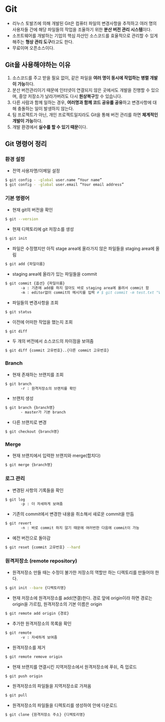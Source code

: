 # Git

- 리누스 토발즈에 의해 개발된 Git은 컴퓨터 파일의 변경사항을 추적하고 여러 명의 사용자들 간에 해당 파일들의 작업을 조율하기 위한 **분산 버전 관리 시스템**이다.
- 소프트웨어를 개발하는 기업의 핵심 자산인 소스코드를 효율적으로 관리할 수 있게 해주는 **형상 관리 도구**라고도 한다.
- 무료이며 오픈소스이다.

## Git을 사용해야하는 이유

1. 소스코드를 주고 받을 필요 없이, 같은 파일을 **여러 명이 동시에 작업하는 병렬 개발이 가능**하다.
2. 분산 버전관리이기 때문에 인터넷이 연결되지 않은 곳에서도 개발을 진행할 수 있으며, 중앙 저장소가 날라가버려도 다시 **원상복구**할 수 있습니다.
3. 다른 사람과 함께 일하는 경우, **여러명과 함께 코드 공유를 공유**하고 변경사항에 대해 충돌하는 일이 발생하지 않는다.
4. 팀 프로젝트가 아닌, 개인 프로젝트일지라도 Git을 통해 버전 관리를 하면 **체계적인 개발이 가능**하다.
5. 개발 환경에서 **실수를 할 수 있기 때문**이다.

## Git 명령어 정리

### 환경 설정

- 전역 사용자명/이메일 설정

```bash
$ git config - -global user.name “Your name”
$ git config - -global user.email “Your email address”
```

### 기본 명령어

- 현재 git의 버전을 확인

```bash
$ git --version
```

- 현재 디렉토리에 git 저장소를 생성

```bash
$ git init
```

- 파일은 수정했지만 아직 stage area에 올라가지 않은 파일들을 staging area에 올림

```bash
$ git add {파일이름}
```

- staging area에 올라가 있는 파일들을 commit

```bash
$ git commit {옵션} {파일이름}
       -a : 기존에 add를 하지 않아도 바로 staging area에 올려서 commit 함
       -m : editor없이 commit의 메시지를 입력 # $ git commit -m test.txt "Version1"
```

- 파일들의 변경사항을 조회

```bash
$ git status
```

- 이전에 어떠한 작업을 했는지 조회

```bash
$ git diff
```

- 두 개의 버전에서 소스코드의 차이점을 보여줌

```bash
$ git diff {commit 고유번호}..{다른 commit 고유번호}
```

### Branch

- 현재 존재하는 브랜치를 조회

```bash
$ git branch
       -r : 원격저장소의 브랜치를 확인
```

- 브랜치 생성

```bash
$ git branch {branch명}
       - master가 기본 branch
```

- 다른 브랜치로 변경

```bash
$ git checkout {branch명}
```

### Merge

- 현재 브랜치에서 입력한 브랜치와 merge(합치다)

```bash
$ git merge {branch명}
```

### 로그 관리

- 변경된 사항의 기록들을 확인

```bash
$ git log
       -p : 더 자세하게 보여줌
```

- 기존의 commit에서 변경한 내용을 취소해서 새로운 commit을 만듬

```bash
$ git revert
       -n : 바로 commit 하지 않기 때문에 여러번한 다음에 commit이 가능
```

- 예전 버전으로 돌아감

```bash
$ git reset {commit 고유번호} --hard
```

### 원격저장소 (remote repository)

- 원격저장소 만들 때는 수정이 불가한 저장소의 역할만 하는 디렉토리를 만들어야 한다.

```bash
$ git init --bare {디렉토리명}
```

- 현재 저장소에 원격저장소를 add(연결)한다. 경로 앞에 origin이라 하면 경로는 origin을 가르킴, 원격저장소의 기본 이름은 origin

```bash
$ git remote add origin {경로}
```

- 추가한 원격저장소의 목록을 확인

```bash
$ git remote
       -v : 자세하게 보여줌
```

- 원격저장소를 제거

```bash
$ git remote remove origin
```

- 현재 브랜치를 연결시킨 지역저장소에서 원격저장소에 푸쉬, 즉 업로드

```bash
$ git push origin
```

- 원격저장소의 파일들을 지역저장소로 가져옴

```bash
$ git pull
```

- 원격저장소의 파일들을 디렉토리를 생성하여 안에 다운로드

```bash
$ git clone {원격저장소 주소} {디렉토리명}
```
